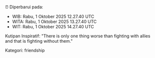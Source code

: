 ⏰ Diperbarui pada:
- WIB: Rabu, 1 Oktober 2025 12.27.40 UTC
- WITA: Rabu, 1 Oktober 2025 13.27.40 UTC
- WIT: Rabu, 1 Oktober 2025 14.27.40 UTC

Kutipan Inspiratif:
"There is only one thing worse than fighting with allies and that is fighting without them."


Kategori: friendship

